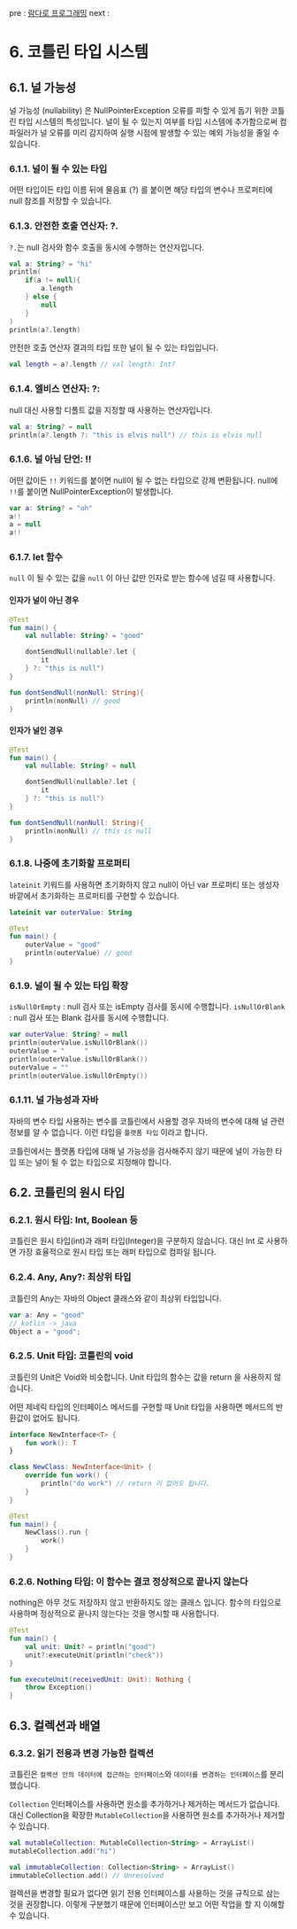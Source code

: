 pre : [람다로 프로그래밍](https://github.com/pby2017/study-android/blob/master/kotlin_in_action/5장-람다로_프로그래밍.md)
next : []()

# 6. 코틀린 타입 시스템
## 6.1. 널 가능성
널 가능성 (nullability) 은 NullPointerException 오류를 피할 수 있게 돕기 위한 코틀린 타입 시스템의 특성입니다.
널이 될 수 있는지 여부를 타입 시스템에 추가함으로써 컴파일러가 널 오류를 미리 감지하여 실행 시점에 발생할 수 있는 예외 가능성을 줄일 수 있습니다.

### 6.1.1. 널이 될 수 있는 타입
어떤 타입이든 타입 이름 뒤에 물음표 (?) 를 붙이면 해당 타입의 변수나 프로퍼티에 null 참조를 저장할 수 있습니다.

### 6.1.3. 안전한 호출 연산자: ?.
`?.`는 null 검사와 함수 호출을 동시에 수행하는 연산자입니다.
```kotlin
val a: String? = "hi"
println(
    if(a != null){
        a.length
    } else {
        null
    }
)
println(a?.length)
```
안전한 호출 연산자 결과의 타입 또한 널이 될 수 있는 타입입니다.
```kotlin
val length = a?.length // val length: Int?
```

### 6.1.4. 엘비스 연산자: ?:
null 대신 사용할 디폴트 값을 지정할 때 사용하는 연산자입니다.
```kotlin
val a: String? = null
println(a?.length ?: "this is elvis null") // this is elvis null
```

### 6.1.6. 널 아님 단언: !!
어떤 값이든 `!!` 키워드를 붙이면 null이 될 수 없는 타입으로 강제 변환됩니다. null에 `!!`를 붙이면 NullPointerException이 발생합니다.
```kotlin
var a: String? = "oh"
a!!
a = null
a!!
```

### 6.1.7. let 함수
`null` 이 될 수 있는 값을 `null` 이 아닌 값만 인자로 받는 함수에 넘길 때 사용합니다.
#### 인자가 널이 아닌 경우
```kotlin
@Test
fun main() {
    val nullable: String? = "good"

    dontSendNull(nullable?.let {
        it
    } ?: "this is null")
}

fun dontSendNull(nonNull: String){
    println(nonNull) // good
}
```
#### 인자가 널인 경우
```kotlin
@Test
fun main() {
    val nullable: String? = null

    dontSendNull(nullable?.let {
        it
    } ?: "this is null")
}

fun dontSendNull(nonNull: String){
    println(nonNull) // this is null
}
```

### 6.1.8. 나중에 초기화할 프로퍼티
`lateinit` 키워드를 사용하면 초기화하지 않고 null이 아닌 var 프로퍼티 또는 생성자 바깥에서 초기화하는 프로퍼티를 구현할 수 있습니다.
```kotlin
lateinit var outerValue: String

@Test
fun main() {
    outerValue = "good"
    println(outerValue) // good
}
```

### 6.1.9. 널이 될 수 있는 타입 확장
`isNullOrEmpty` : null 검사 또는 isEmpty 검사를 동시에 수행합니다.
`isNullOrBlank` : null 검사 또는 Blank 검사를 동시에 수행합니다.
```kotlin
var outerValue: String? = null
println(outerValue.isNullOrBlank())
outerValue = "     "
println(outerValue.isNullOrBlank())
outerValue = ""
println(outerValue.isNullOrEmpty())
```

### 6.1.11. 널 가능성과 자바
자바의 변수 타입 사용하는 변수를 코틀린에서 사용할 경우 자바의 변수에 대해 널 관련 정보를 알 수 없습니다. 이런 타입을 `플랫폼 타입` 이라고 합니다.

코틀린에서는 플랫폼 타입에 대해 널 가능성을 검사해주지 않기 때문에 널이 가능한 타입 또는 널이 될 수 없는 타입으로 지정해야 합니다.

## 6.2. 코틀린의 원시 타입
### 6.2.1. 원시 타입: Int, Boolean 등
코틀린은 원시 타입(int)과 래퍼 타입(Integer)을 구분하지 않습니다.
대신 Int 로 사용하면 가장 효율적으로 원시 타입 또는 래퍼 타입으로 컴파일 됩니다.

### 6.2.4. Any, Any?: 최상위 타입
코틀린의 Any는 자바의 Object 클래스와 같이 최상위 타입입니다.
```kotlin
var a: Any = "good"
// kotlin -> java
Object a = "good";
```

### 6.2.5. Unit 타입: 코틀린의 void
코틀린의 Unit은 Void와 비슷합니다. Unit 타입의 함수는 값을 return 을 사용하지 않습니다.

어떤 제네릭 타입의 인터페이스 메서드를 구현할 때 Unit 타입을 사용하면 메서드의 반환값이 없어도 됩니다.

```kotlin
interface NewInterface<T> {
    fun work(): T
}

class NewClass: NewInterface<Unit> {
    override fun work() {
        println("do work") // return 이 없어도 됩니다.
    }
}

@Test
fun main() {
    NewClass().run {
        work()
    }
}
```

### 6.2.6. Nothing 타입: 이 함수는 결코 정상적으로 끝나지 않는다
nothing은 아무 것도 저장하지 않고 반환하지도 않는 클래스 입니다.
함수의 타입으로 사용하며 정상적으로 끝나지 않는다는 것을 명시할 때 사용합니다.
```kotlin
@Test
fun main() {
    val unit: Unit? = println("good")
    unit?:executeUnit(println("check"))
}

fun executeUnit(receivedUnit: Unit): Nothing {
    throw Exception()
}
```

## 6.3. 컬렉션과 배열
### 6.3.2. 읽기 전용과 변경 가능한 컬렉션
코틀린은 `컬렉션 안의 데이터에 접근하는 인터페이스`와 `데이터를 변경하는 인터페이스`를 분리했습니다.

`Collection` 인터페이스를 사용하면 원소를 추가하거나 제거하는 메서드가 없습니다.
대신 Collection을 확장한 `MutableCollection`을 사용하면 원소를 추가하거나 제거할 수 있습니다.
```kotlin
val mutableCollection: MutableCollection<String> = ArrayList()
mutableCollection.add("hi")

val immutableCollection: Collection<String> = ArrayList()
immutableCollection.add() // Unresolved
```

컬렉션을 변경할 필요가 없다면 읽기 전용 인터페이스를 사용하는 것을 규칙으로 삼는 것을 권장합니다. 이렇게 구분했기 때문에 인터페이스만 보고 어떤 작업을 할 지 이해할 수 있습니다.